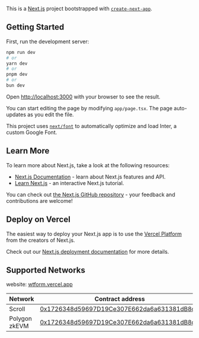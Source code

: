 This is a [Next.js](https://nextjs.org/) project bootstrapped with [`create-next-app`](https://github.com/vercel/next.js/tree/canary/packages/create-next-app).

## Getting Started

First, run the development server:

```bash
npm run dev
# or
yarn dev
# or
pnpm dev
# or
bun dev
```

Open [http://localhost:3000](http://localhost:3000) with your browser to see the result.

You can start editing the page by modifying `app/page.tsx`. The page auto-updates as you edit the file.

This project uses [`next/font`](https://nextjs.org/docs/basic-features/font-optimization) to automatically optimize and load Inter, a custom Google Font.

## Learn More

To learn more about Next.js, take a look at the following resources:

- [Next.js Documentation](https://nextjs.org/docs) - learn about Next.js features and API.
- [Learn Next.js](https://nextjs.org/learn) - an interactive Next.js tutorial.

You can check out [the Next.js GitHub repository](https://github.com/vercel/next.js/) - your feedback and contributions are welcome!

## Deploy on Vercel

The easiest way to deploy your Next.js app is to use the [Vercel Platform](https://vercel.com/new?utm_medium=default-template&filter=next.js&utm_source=create-next-app&utm_campaign=create-next-app-readme) from the creators of Next.js.

Check out our [Next.js deployment documentation](https://nextjs.org/docs/deployment) for more details.


## Supported Networks

website: [wtform.vercel.app](https://wtform.vercel.app
)

| Network      | Contract address                                                                                                                                                     |
| ------------ | ----------------------------------------------------------------------------------------------------------------------------------------------------------------------------- |
| Scroll       | [0x1726348d59697D19Ce307E662da6a631381dB8dD](https://scrollscan.com/address/0x1726348d59697D19Ce307E662da6a631381dB8dD)                                               |
| Polygon zkEVM       | [0x1726348d59697D19Ce307E662da6a631381dB8dD](https://zkevm.polygonscan.com/address/0x1726348d59697D19Ce307E662da6a631381dB8dD)                                               |
